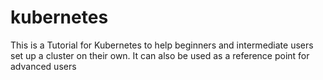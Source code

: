 # kubernetes

This is a Tutorial for Kubernetes to help beginners and intermediate users set up a cluster on their own. It can also be used as a reference point for advanced users
